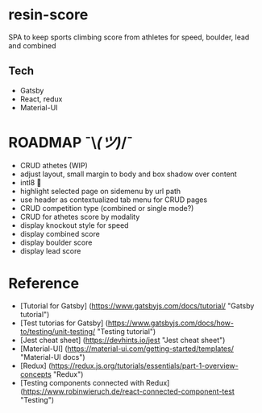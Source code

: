 # resin-score
SPA to keep sports climbing score from athletes for speed, boulder, lead and combined 

## Tech

* Gatsby
* React, redux
* Material-UI

# ROADMAP ¯\\_(ツ)_/¯

  * CRUD athetes (WIP)
  * adjust layout, small margin to body and box shadow over content
  * intl8 :thinking:
  * highlight selected page on sidemenu by url path
  * use header as contextualized tab menu for CRUD pages
  * CRUD competition type (combined or single mode?)
  * CRUD for athetes score by modality
  * display knockout style for speed
  * display combined score
  * display boulder score
  * display lead score

# Reference

  * [Tutorial for Gatsby] (https://www.gatsbyjs.com/docs/tutorial/ "Gatsby tutorial")
  * [Test tutorias for Gatsby] (https://www.gatsbyjs.com/docs/how-to/testing/unit-testing/ "Testing tutorial")
  * [Jest cheat sheet] (https://devhints.io/jest "Jest cheat sheet")
  * [Material-UI] (https://material-ui.com/getting-started/templates/ "Material-UI docs")
  * [Redux] (https://redux.js.org/tutorials/essentials/part-1-overview-concepts "Redux")
  * [Testing components connected with Redux] (https://www.robinwieruch.de/react-connected-component-test "Testing")
